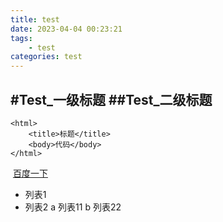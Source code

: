 ```yaml
---
title: test
date: 2023-04-04 00:23:21
tags:
	- test
categories: test
---
```


#Test_一级标题
##Test_二级标题
---

```
<html>
	<title>标题</title>
	<body>代码</body>
</html>
```
<!-- more -->
![]()
[百度一下](http://www.baidu.com/)
- 列表1
- 列表2
	a 列表11
	b 列表22